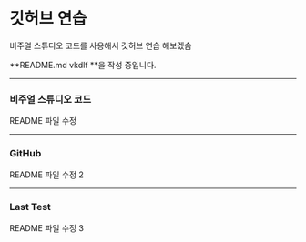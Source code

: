 # 깃허브 연습

비주얼 스튜디오 코드를 사용해서 깃허브 연습 해보겠슴

**README.md vkdlf **을 작성 중입니다.

--------------------------------------

### 비주얼 스튜디오 코드

README 파일 수정

--------------------------------------

### GitHub

README 파일 수정 2

--------------------------------------

### Last Test

README 파일 수정 3
